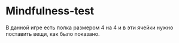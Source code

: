 # Mindfulness-test
В данной игре есть полка размером 4 на 4 и в эти ячейки нужно поставить вещи, как было показано.
